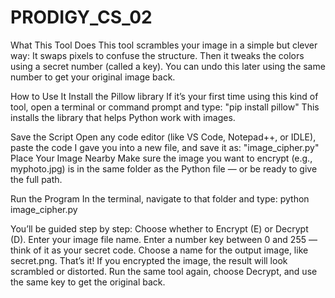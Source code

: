 # PRODIGY_CS_02

  What This Tool Does
This tool scrambles your image in a simple but clever way:
It swaps pixels to confuse the structure.
Then it tweaks the colors using a secret number (called a key).
You can undo this later using the same number to get your original image back.

  How to Use It
Install the Pillow library
If it’s your first time using this kind of tool, open a terminal or command prompt and type:
"pip install pillow"
This installs the library that helps Python work with images.

Save the Script
Open any code editor (like VS Code, Notepad++, or IDLE), paste the code I gave you into a new file, and save it as:
"image_cipher.py"
Place Your Image Nearby
Make sure the image you want to encrypt (e.g., myphoto.jpg) is in the same folder as the Python file — or be ready to give the full path.

Run the Program
In the terminal, navigate to that folder and type:
python image_cipher.py

You’ll be guided step by step:
Choose whether to Encrypt (E) or Decrypt (D).
Enter your image file name.
Enter a number key between 0 and 255 — think of it as your secret code.
Choose a name for the output image, like secret.png.
That’s it! 
If you encrypted the image, the result will look scrambled or distorted.
Run the same tool again, choose Decrypt, and use the same key to get the original back.
